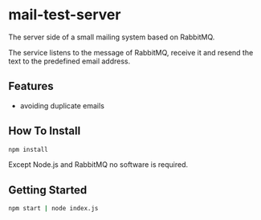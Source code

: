 # mail-test-server
The server side of a small mailing system based on RabbitMQ.

The service listens to the message of RabbitMQ, receive it and resend the text to the predefined email address.

## Features
* avoiding duplicate emails
   

## How To Install   
```bash
npm install
```
Except Node.js and RabbitMQ no software is required.
   

## Getting Started
```bash
npm start | node index.js
```
